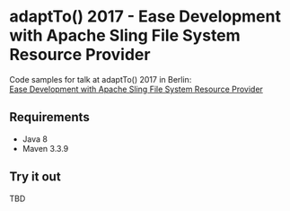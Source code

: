 adaptTo() 2017 - Ease Development with Apache Sling File System Resource Provider
=================================================================================

Code samples for talk at adaptTo() 2017 in Berlin:<br/>
[Ease Development with Apache Sling File System Resource Provider](https://adapt.to/2017/en/schedule/ease-development-with-apache-sling-file-system-resource-provider.html)


Requirements
------------

* Java 8
* Maven 3.3.9


Try it out
----------

TBD
